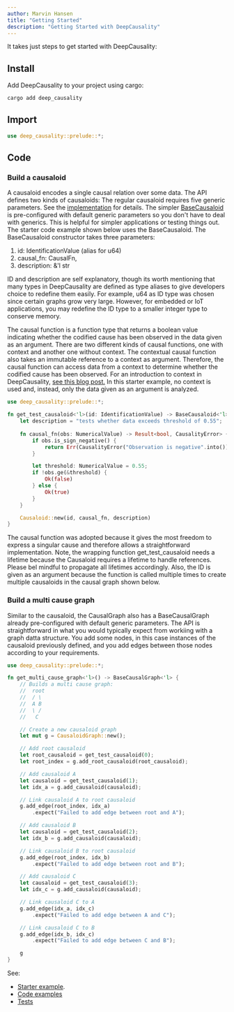 ```yaml
---
author: Marvin Hansen
title: "Getting Started"
description: "Getting Started with DeepCausality"
---
```


[//]: # (SPDX-License-Identifier: CC-BY-4.0)

It takes just steps to get started with DeepCausality:

## Install

Add DeepCausality to your project using cargo:

```bash
cargo add deep_causality
```

## Import

```rust
use deep_causality::prelude::*;
```

## Code

### Build a causaloid

A causaloid encodes a single causal relation over some data. The API defines two kinds of causaloids:
The regular causaloid requires five generic parameters. See
the [implementation](https://github.com/deepcausality-rs/deep_causality/blob/main/deep_causality/src/types/reasoning_types/causaloid/mod.rs)
for details. The
simpler [BaseCausaloid](https://github.com/deepcausality-rs/deep_causality/blob/main/deep_causality/src/types/alias_types/mod.rs)
is pre-configured with default generic parameters so you don't have to deal with generics. This is helpful for simpler
applications or testing things out. The starter code example shown below uses the BaseCausaloid. The BaseCausaloid
constructor takes three parameters:

1) id: IdentificationValue (alias for u64)
2) causal_fn: CausalFn,
3) description: &'l str

ID and description are self explanatory, though its worth mentioning that many types in DeepCausality are defined as
type aliases to give developers choice to redefine them easily. For example, u64 as ID type was chosen since certain
graphs grow very large. However, for embedded or IoT applications, you may redefine the ID type to a smaller integer
type to conserve memory.

The causal function is a function type that returns a boolean value indicating whether the codified cause has been observed in the data given as an argument. There are two different kinds of 
causal functions, one with context and another one without context. 
The contextual causal function also takes an immutable reference to a context as argument.
Therefore, the causal function can access data from a context to determine whether the 
codified cause has been observed. For an introduction to context in
DeepCausality, [see this blog post.](https://deepcausality.com/blog/announcement-multiple-contexts/) In this starter example, no context is used and, instead, only the data given as an argument is analyzed.


```rust
use deep_causality::prelude::*;

fn get_test_causaloid<'l>(id: IdentificationValue) -> BaseCausaloid<'l> {
    let description = "tests whether data exceeds threshold of 0.55";
    
    fn causal_fn(obs: NumericalValue) -> Result<bool, CausalityError> {
        if obs.is_sign_negative() {
            return Err(CausalityError("Observation is negative".into()));
        }

        let threshold: NumericalValue = 0.55;
        if !obs.ge(&threshold) {
            Ok(false)
        } else {
            Ok(true)
        }
    }

    Causaloid::new(id, causal_fn, description)
}
```

The causal function was adopted because it gives the most freedom to express a singular cause and therefore allows a straightforward implementation. Note, the wrapping function get_test_causaloid needs a lifetime because the Causaloid requires a lifetime to handle references. Please bel mindful to propagate all lifetimes accordingly. Also, the ID is given as an argument because the function is called multiple times to create multiple causaloids in the causal graph shown below.

### Build a multi cause graph

Similar to the causaloid, the CausalGraph also has a BaseCausalGraph already pre-configured with default generic parameters. The API is straightforward in what you would typically expect from workiing with a graph datta structure. You add some nodes, in this case instances of the causaloid previously defined, and you add edges between those nodes according to your requirements.



```rust
use deep_causality::prelude::*;

fn get_multi_cause_graph<'l>() -> BaseCausalGraph<'l> {
    // Builds a multi cause graph:
    //  root
    //  / \
    //  A B
    //  \ /
    //   C

    // Create a new causaloid graph
    let mut g = CausaloidGraph::new();

    // Add root causaloid
    let root_causaloid = get_test_causaloid(0);
    let root_index = g.add_root_causaloid(root_causaloid);

    // Add causaloid A
    let causaloid = get_test_causaloid(1);
    let idx_a = g.add_causaloid(causaloid);

    // Link causaloid A to root causaloid
    g.add_edge(root_index, idx_a)
        .expect("Failed to add edge between root and A");

    // Add causaloid B
    let causaloid = get_test_causaloid(2);
    let idx_b = g.add_causaloid(causaloid);

    // Link causaloid B to root causaloid
    g.add_edge(root_index, idx_b)
        .expect("Failed to add edge between root and B");

    // Add causaloid C
    let causaloid = get_test_causaloid(3);
    let idx_c = g.add_causaloid(causaloid);

    // Link causaloid C to A
    g.add_edge(idx_a, idx_c)
        .expect("Failed to add edge between A and C");

    // Link causaloid C to B
    g.add_edge(idx_b, idx_c)
        .expect("Failed to add edge between C and B");

    g
}

```


See:

* [Starter example](https://github.com/deepcausality-rs/deep_causality/tree/main/deep_causality/examples/starter/src/main.rs).
* [Code examples](https://github.com/deepcausality-rs/deep_causality/tree/main/deep_causality/examples)
* [Tests](https://github.com/deepcausality-rs/deep_causality/tree/main/deep_causality/tests)